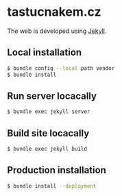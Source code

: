 # tastucnakem.cz

The web is developed using [Jekyll](https://jekyllrb.com/).

## Local installation

```bash
$ bundle config --local path vendor
$ bundle install
```

## Run server locacally

```bash
$ bundle exec jekyll server
```

## Build site locacally

```bash
$ bundle exec jekyll build
```

## Production installation

```bash
$ bundle install --deployment
```

